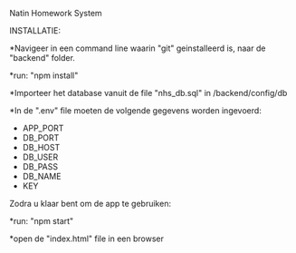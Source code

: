 Natin Homework System


INSTALLATIE:

*Navigeer in een command line waarin "git" geinstalleerd is, naar de "backend" folder. 

*run: "npm install"

*Importeer het database vanuit de file "nhs_db.sql" in /backend/config/db

*In de ".env" file moeten de volgende gegevens worden ingevoerd:
- APP_PORT
- DB_PORT
- DB_HOST
- DB_USER
- DB_PASS
- DB_NAME
- KEY


Zodra u klaar bent om de app te gebruiken:

*run: "npm start"

*open de "index.html" file in een browser 